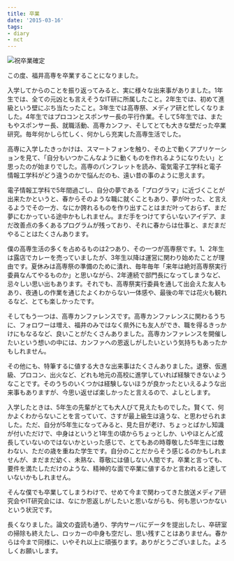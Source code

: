 ```yaml
---
title: 卒業
date: '2015-03-16'
tags:
- diary
- nct
---
```


![祝卒業確定](2015/graduation.jpg)

この度、福井高専を卒業することになりました。


入学してからのことを振り返ってみると、実に様々な出来事がありました。1年生では、全ての元凶とも言えそうなIT研に所属したこと。2年生では、初めて進級という壁にぶち当たったこと。3年生では高専祭、メディア研と忙しくなりました。4年生ではプロコンとスポンサー長の平行作業。そして5年生では、またもやスポンサー長、就職活動、高専カンファ、そしてとても大きな壁だった卒業研究。毎年何かしら忙しく、何かしら充実した高専生活でした。


高専に入学したきっかけは、スマートフォンを触り、その上で動くアプリケーションを見て、「自分もいつかこんなように動くものを作れるようになりたい」と思ったのが始まりでした。高専のパンフレットを読み、電気電子工学科と電子情報工学科がどう違うのかで悩んだのも、遠い昔の事のように思えます。


電子情報工学科で5年間過ごし、自分の夢である「プログラマ」に近づくことが出来たかというと、春からそのような職に就くこともあり、夢が叶った、と言えるようでその一方、なにか誇れるものを作り出すことはまだ叶っておらず、まだ夢にむかっている途中かもしれません。まだ手をつけてすらいないアイデア、まだ改善点の多くあるプログラムが残っており、それに春からは仕事と、まだまだやることはたくさんあります。


僕の高専生活の多くを占めるものは2つあり、その一つが高専祭です。1、2年生は露店でカレーを売っていましたが、3年生以降は運営に関わり始めたことが理由です。夏休みは高専祭の準備のために潰れ、毎年毎年「来年は絶対高専祭実行委員なんてやるものか」と思いながら、2年連続で部門長になってしまうなど、忌々しい思い出もあります。それでも、高専祭実行委員を通して出会えた友人もあり、夜通しの作業を通じたよくわからない一体感や、最後の年では花火も観れるなど、とても楽しかったです。


そしてもう一つは、高専カンファレンスです。高専カンファレンスに関わるうちに、フォロワーは増え、福井のみではなく県外にも友人ができ、職を得るきっかけにもなるなど、良いことがたくさんありました。高専カンファレンスを開催したいという想いの中には、カンファへの恩返しがしたいという気持ちもあったかもしれません。


その他にも、特筆するに値する大きな出来事はたくさんありました。退寮、仮進級、プロコン、出火など、どれも地元の高校に進学していれば経験できないようなことです。そのうちのいくつかは経験しないほうが良かったといえるような出来事もありますが、今思い返せば楽しかったと言えるので、よしとします。


入学したときは、5年生の先輩がとても大人びて見えたものでした。賢くて、何かよくわからないことを言っていて、さすが最上級生は違うな、と思わせられました。ただ、自分が5年生になってみると、見た目が老け、ちょっとばかし知識が付いただけで、中身はというと1年生の頃からちょっとしか、いやほとんど成長していないのではないかといった感じで、とてもあの時尊敬した5年生には敵わない、ただの歳を重ねた学生です。自分のことだからそう感じるのかもしれませんが、まだまだ幼く、未熟な、尊敬には値しない人間です。卒業と言っても、要件を満たしただけのような、精神的な面で卒業に値するかと言われると達していないかもしれません。


そんな僕でも卒業してしまうわけで、せめて今まで関わってきた放送メディア研究会やIT研究会には、なにか恩返しがしたいと思いながらも、何も思いつかないという状況です。


長くなりました。論文の査読も通り、学内サーバにデータを提出したし、卒研室の掃除も終えたし、ロッカーの中身も空だし、思い残すことはありません。春からは今まで同様に、いやそれ以上に頑張ります。ありがとうございました。よろしくお願いします。
